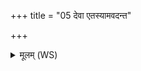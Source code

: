 +++
title = "05 देवा एतस्यामवदन्त"

+++
<details><summary>मूलम् (WS)</summary>

देवा एतस्यामवदन्त पूर्वे सप्तर्षयस्तपसे ये निषेदुः ।  
भीमा जाया ब्राह्मणस्यापनीता दुर्धां दधाति परमे व्योमन् ॥ ६ ॥
</details>